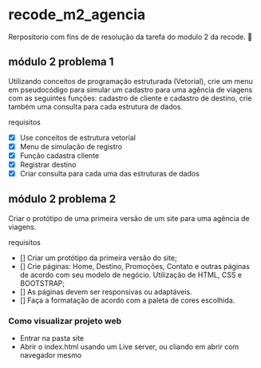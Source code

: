# recode_m2_agencia
Rerpositorio com fins de de resolução da  tarefa do modulo 2 da recode. :bookmark_tabs:

## módulo 2 problema 1
Utilizando conceitos de programação estruturada (Vetorial), crie um menu em pseudocódigo para simular um cadastro para uma agência de viagens com as seguintes funções: cadastro de cliente e cadastro de destino, crie também uma consulta para cada estrutura de dados.

requisitos
- [x] Use conceitos de estrutura vetorial
- [x] Menu de simulação de registro
- [x] Função cadastra cliente
- [x] Registrar destino
- [x] Criar consulta para cada uma das estruturas de dados
## módulo 2 problema 2
Criar o protótipo de uma primeira versão de um site para uma agência de viagens.

requisitos
- [] Criar um protótipo da primeira versão do site;
- [] Crie páginas: Home, Destino, Promoções, Contato e outras páginas de acordo com seu modelo de negócio. Utilização de HTML, CSS e BOOTSTRAP;
- [] As páginas devem ser responsivas ou adaptáveis.
- [] Faça a formatação de acordo com a paleta de cores escolhida.

### Como visualizar projeto web

- Entrar na pasta site 
- Abrir o index.html usando um Live server, ou cliando em abrir com navegador mesmo

